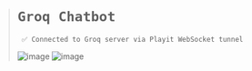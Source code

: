 ># `Groq Chatbot`
>
>      ✅ Connected to Groq server via Playit WebSocket tunnel
>
>![image](https://github.com/user-attachments/assets/6ee38072-98ca-4668-aaae-42994785f3d5)
>![image](https://github.com/user-attachments/assets/0c78b540-13f1-42f9-9090-869b292c9c2f)
